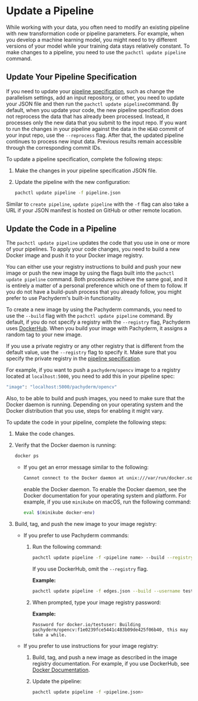 # Update a Pipeline

While working with your data, you often need to modify an existing
pipeline with new transformation code or pipeline
parameters.
For example, when you develop a machine learning model, you might need
to try different versions of your model while your training data
stays relatively constant. To make changes to a pipeline, you need to use
the `pachctl update pipeline` command.

## Update Your Pipeline Specification

If you need to update your
[pipeline specification](../reference/pipeline_spec.md), such as change the
parallelism settings, add an input repository, or other, you need to update your
JSON file and then run the `pachctl update pipeline`command.
By default, when you update your code, the new pipeline specification
does not reprocess the data that has already been processed. Instead,
it processes only the new data that you submit to the input repo.
If you want to run the changes in your pipeline against the data in
the `HEAD` commit of your input repo, use the `--reprocess` flag.
After that, the updated pipeline continues to process new input data.
Previous results remain accessible through the corresponding commit IDs.

To update a pipeline specification, complete the following steps:

1. Make the changes in your pipeline specification JSON file.

1. Update the pipeline with the new configuration:

   ```bash
   pachctl update pipeline -f pipeline.json
   ```

Similar to `create pipeline`, `update pipeline` with the `-f` flag can also
take a URL if your JSON manifest is hosted on GitHub or other
remote location.

## Update the Code in a Pipeline

The `pachctl update pipeline` updates the code that you use in one or
more of your pipelines. To apply your code changes, you need to
build a new Docker image and push it to your Docker image registry.

You can either use your registry instructions to build and push your
new image or push the new image by using the flags built into
the `pachctl update pipeline` command. Both procedures achieve the same goal,
and it is entirely a matter of a personal preference which one of them
to follow. If you do not have a build-push process that you
already follow, you might prefer to use Pachyderm's built-in functionality.

To create a new image by using the Pachyderm commands, you need
to use the `--build` flag with the `pachctl update pipeline`
command. By default, if you do not specify a registry with the `--registry`
flag, Pachyderm uses [DockerHub](https://hub.docker.com).
When you build your image with Pachyderm, it assigns a random
tag to your new image.

If you use a private registry or any other registry that is different
from the default value, use the `--registry` flag to specify it.
Make sure that you specify the private registry in the [pipeline
specification](../reference/pipeline_spec.md).

For example, if you want to push a `pachyderm/opencv` image to a
registry located at `localhost:5000`, you need to add this in
your pipeline spec:

 ```bash
 "image": "localhost:5000/pachyderm/opencv"
 ```

Also, to be able to build and push images, you need to make sure that
the Docker daemon is running. Depending on your operating system and
the Docker distribution that you use, steps for enabling it might
vary.

To update the code in your pipeline, complete the following steps:

1. Make the code changes.
1. Verify that the Docker daemon is running:

   ```bash
   docker ps
   ```

   * If you get an error message similar to the following:

     ```bash
     Cannot connect to the Docker daemon at unix:///var/run/docker.sock. Is the docker daemon running?
     ```

     enable the Docker daemon. To enable the Docker daemon,
     see the Docker documentation for your operating system and platform.
     For example, if you use `minikube` on  macOS, run the following
     command:

     ```bash
     eval $(minikube docker-env)
     ```

1. Build, tag, and push the new image to your image registry:

   * If you prefer to use Pachyderm commands:

     1. Run the following command:

        ```bash
        pachctl update pipeline -f <pipeline name> --build --registry <registry> --username <registry user>
        ```

        If you use DockerHub, omit the `--registry` flag.

        **Example:**

        ```bash
        pachctl update pipeline -f edges.json --build --username testuser
        ```

     1. When prompted, type your image registry password:

        **Example:**

        ```
        Password for docker.io/testuser: Building pachyderm/opencv:f1e0239fce5441c483b09de425f06b40, this may take a while.
        ```

   * If you prefer to use instructions for your image registry:

     1. Build, tag, and push a new image as described in the
     image registry documentation. For example, if you use
     DockerHub, see [Docker Documentation](https://docs.docker.com/docker-hub/).

     1. Update the pipeline:

        ```bash
        pachctl update pipeline -f <pipeline.json>
        ```
